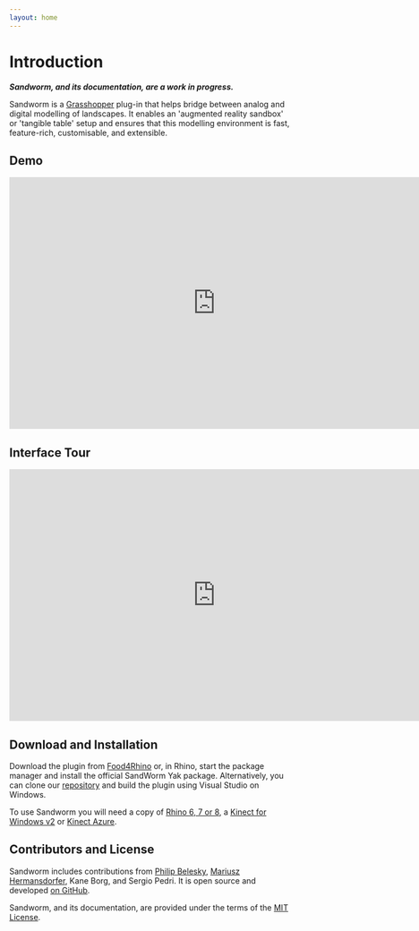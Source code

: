 ```yaml
---
layout: home
---
```


# Introduction

*__Sandworm, and its documentation, are a work in progress.__*

Sandworm is a [Grasshopper](https://www.grasshopper3d.com) plug-in that helps bridge between analog and digital modelling of landscapes. It enables an 'augmented reality sandbox' or 'tangible table' setup and ensures that this modelling environment is fast, feature-rich, customisable, and extensible.

## Demo

<iframe width="736" height="450" src="https://www.youtube.com/embed/qf9FTslbYbY" title="YouTube video player" frameborder="0" allow="accelerometer; autoplay; clipboard-write; encrypted-media; gyroscope; picture-in-picture" allowfullscreen></iframe>

## Interface Tour

<iframe width="736" height="450" src="https://www.youtube.com/embed/YYvz1QlTFQw" title="YouTube video player" frameborder="0" allow="accelerometer; autoplay; clipboard-write; encrypted-media; gyroscope; picture-in-picture" allowfullscreen></iframe>

## Download and Installation

Download the plugin from [Food4Rhino](https://www.food4rhino.com/en/app/sandworm) or, in Rhino, start the package manager and install the official SandWorm Yak package. Alternatively, you can clone our [repository](https://github.com/mariuszhermansdorfer/SandWorm) and build the plugin using Visual Studio on Windows.

To use Sandworm you will need a copy of [Rhino 6, 7 or 8](https://www.rhino3d.com), a [Kinect for Windows v2](https://support.xbox.com/en-AU/xbox-on-windows/accessories/kinect-for-windows-v2-info) or [Kinect Azure](https://azure.microsoft.com/en-us/services/kinect-dk/#overview).

## Contributors and License

Sandworm includes contributions from [Philip Belesky](http://philipbelesky.com), [Mariusz Hermansdorfer](https://dk.linkedin.com/in/mrhe), Kane Borg, and Sergio Pedri. It is open source and developed [on GitHub](https://github.com/mariuszhermansdorfer/SandWorm/).

Sandworm, and its documentation, are provided under the terms of the [MIT License](https://github.com/mariuszhermansdorfer/SandWorm/blob/master/LICENSE).
